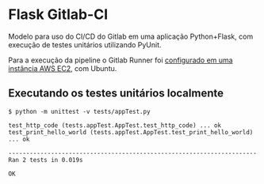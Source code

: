# Flask Gitlab-CI

Modelo para uso do CI/CD do Gitlab em uma aplicação Python+Flask, com execução de testes unitários utilizando PyUnit.

Para a execução da pipeline o Gitlab Runner foi [configurado em uma instância AWS EC2](https://docs.gitlab.com/runner/install/linux-repository.html), com Ubuntu.

## Executando os testes unitários localmente

```
$ python -m unittest -v tests/appTest.py

test_http_code (tests.appTest.AppTest.test_http_code) ... ok
test_print_hello_world (tests.appTest.AppTest.test_print_hello_world) ... ok

----------------------------------------------------------------------
Ran 2 tests in 0.019s

OK
```